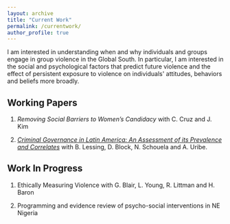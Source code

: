 ```yaml
---
layout: archive
title: "Current Work"
permalink: /currentwork/
author_profile: true
---
```


I am interested in understanding when and why individuals and groups engage in group violence in the Global South. In particular, I am interested in the social and psychological factors that predict future violence and the effect of persistent exposure to violence on individuals' attitudes, behaviors and beliefs more broadly. 

## Working Papers

1. *Removing Social Barriers to Women’s Candidacy* with C. Cruz and J. Kim

2. [*Criminal Governance in Latin America: An Assessment of its Prevalence and Correlates*](https://papers.ssrn.com/sol3/papers.cfm?abstract_id=4302432) with B. Lessing, D. Block, N. Schouela and A. Uribe. 

## Work In Progress

1. Ethically Measuring Violence with G. Blair, L. Young, R. Littman and H. Baron 

2. Programming and evidence review of psycho-social interventions in NE Nigeria




